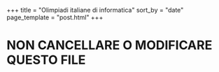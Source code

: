 +++
title = "Olimpiadi italiane di informatica"
sort_by = "date"
page_template = "post.html"
+++
# NON CANCELLARE O MODIFICARE QUESTO FILE
